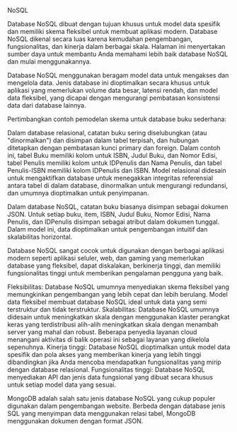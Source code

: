 NoSQL

Database NoSQL dibuat dengan tujuan khusus untuk model data spesifik dan memiliki skema fleksibel untuk membuat aplikasi modern. Database NoSQL dikenal secara luas karena kemudahan pengembangan, fungsionalitas, dan kinerja dalam berbagai skala. Halaman ini menyertakan sumber daya untuk membantu Anda memahami lebih baik database NoSQL dan mulai menggunakannya.


Database NoSQL menggunakan beragam model data untuk mengakses dan mengelola data. Jenis database ini dioptimalkan secara khusus untuk aplikasi yang memerlukan volume data besar, latensi rendah, dan model data fleksibel, yang dicapai dengan mengurangi pembatasan konsistensi data dari database lainnya.

Pertimbangkan contoh pemodelan skema untuk database buku sederhana:

Dalam database relasional, catatan buku sering diselubungkan (atau "dinormalkan") dan disimpan dalam tabel terpisah, dan hubungan ditetapkan dengan pembatasan kunci primary dan foreign. Dalam contoh ini, tabel Buku memiliki kolom untuk ISBN, Judul Buku, dan Nomor Edisi, tabel Penulis memiliki kolom untuk IDPenulis dan Nama Penulis, dan tabel Penulis-ISBN memiliki kolom IDPenulis dan ISBN. Model relasional didesain untuk mengaktifkan database untuk menegakkan integritas referensial antara tabel di dalam database, dinormalkan untuk mengurangi redundansi, dan umumnya dioptimalkan untuk penyimpanan.

Dalam database NoSQL, catatan buku biasanya disimpan sebagai dokumen JSON. Untuk setiap buku, item, ISBN, Judul Buku, Nomor Edisi, Nama Penulis, dan IDPenulis disimpan sebagai atribut dalam dokumen tunggal. Dalam model ini, data dioptimalkan untuk pengembangan intuitif dan skalabilitas horizontal.
    
    
Database NoSQL sangat cocok untuk digunakan dengan berbagai aplikasi modern seperti aplikasi seluler, web, dan gaming yang memerlukan database yang fleksibel, dapat diskalakan, berkinerja tinggi, dan memiliki fungsionalitas tinggi untuk memberikan pengalaman pengguna yang baik.

Fleksibilitas: Database NoSQL umumnya menyediakan skema fleksibel yang memungkinkan pengembangan yang lebih cepat dan lebih berulang. Model data fleksibel membuat database NoSQL ideal untuk data yang semi terstruktur dan tidak terstruktur.
Skalabilitas: Database NoSQL umumnya didesain untuk meningkatkan skala dengan menggunakan klaster perangkat keras yang terdistribusi alih-alih meningkatkan skala dengan menambah server yang mahal dan robust. Beberapa penyedia layanan cloud menangani aktivitas di balik operasi ini sebagai layanan yang dikelola sepenuhnya.
Kinerja tinggi: Database NoSQL dioptimalkan untuk model data spesifik dan pola akses yang memberikan kinerja yang lebih tinggi dibandingkan jika Anda mencoba mendapatkan fungsionalitas yang mirip dengan database relasional.
Fungsionalitas tinggi: Database NoSQL menyediakan API dan jenis data fungsional yang dibuat secara khusus untuk setiap model data yang sesuai.
    
MongoDB adalah salah satu jenis database NoSQL yang cukup populer digunakan dalam pengembangan website. Berbeda dengan database jenis SQL yang menyimpan data menggunakan relasi tabel, MongoDB menggunakan dokumen dengan format JSON. 
